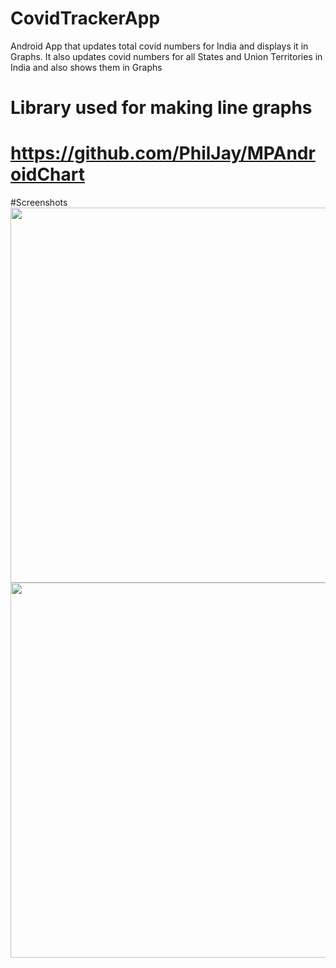 
# CovidTrackerApp
Android App that updates total covid numbers for India and displays it in Graphs. It also updates covid numbers for all States and Union Territories in India and also shows them in Graphs 

Library used for making line graphs
==========
https://github.com/PhilJay/MPAndroidChart
==========

#Screenshots
<img src="https://user-images.githubusercontent.com/70252750/120100503-c02a0d00-c15e-11eb-98f7-2bc8b6aa1035.jpg" height = "600"/>  <img src = "https://user-images.githubusercontent.com/70252750/120100578-139c5b00-c15f-11eb-96ac-62b64f6b1eae.jpg" height = "600"/>



